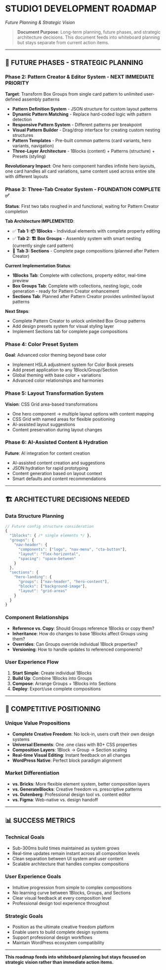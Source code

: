 # STUDIO1 DEVELOPMENT ROADMAP

*Future Planning & Strategic Vision*

> **Document Purpose**: Long-term planning, future phases, and strategic architecture decisions. This document feeds into whiteboard planning but stays separate from current action items.

---

## 🎯 **FUTURE PHASES - STRATEGIC PLANNING**

### **Phase 2: Pattern Creator & Editor System - NEXT IMMEDIATE PRIORITY**
**Target**: Transform Box Groups from single card pattern to unlimited user-defined assembly patterns
- **Pattern Definition System** - JSON structure for custom layout patterns
- **Dynamic Pattern Matching** - Replace hard-coded logic with pattern detection
- **Responsive Pattern System** - Different patterns per breakpoint
- **Visual Pattern Builder** - Drag/drop interface for creating custom nesting structures
- **Pattern Templates** - Pre-built common patterns (card variants, hero variants, navigation)
- **Three-Layer Architecture** - 1Blocks (content) + Patterns (structure) + Presets (styling)

**Revolutionary Impact**: One hero component handles infinite hero layouts, one card handles all card variations, same content used across entire site with different layouts

### **Phase 3: Three-Tab Creator System - FOUNDATION COMPLETE** ✅
**Status**: First two tabs roughed in and functional, waiting for Pattern Creator completion

**Tab Architecture IMPLEMENTED**:
- ✅ **Tab 1: 📦 1Blocks** - Individual elements with complete property editing
- ✅ **Tab 2: 🏗️ Box Groups** - Assembly system with smart nesting (currently single card pattern)
- 🔄 **Tab 3: Sections** - Complete page compositions (planned after Pattern Creator)

**Current Implementation Status**:
- **1Blocks Tab**: Complete with collections, property editor, real-time preview
- **Box Groups Tab**: Complete with collections, nesting logic, code generation - ready for Pattern Creator enhancement  
- **Sections Tab**: Planned after Pattern Creator provides unlimited layout patterns

**Next Steps**: 
- Complete Pattern Creator to unlock unlimited Box Group patterns
- Add design presets system for visual styling layer
- Implement Sections tab for complete page compositions

### **Phase 4: Color Preset System**
**Goal**: Advanced color theming beyond base color
- Implement HSLA adjustment system for Color Book presets
- Add preset application to any 1Block/Group/Section
- Global theming with base color + variations
- Advanced color relationships and harmonies

### **Phase 5: Layout Transformation System**
**Vision**: CSS Grid area-based transformations
- One hero component → multiple layout options with content mapping
- CSS Grid with named areas for flexible positioning
- AI-assisted layout suggestions
- Content preservation during layout changes

### **Phase 6: AI-Assisted Content & Hydration**
**Future**: AI integration for content creation
- AI-assisted content creation and suggestions
- JSON hydration for rapid prototyping  
- Content generation based on layout context
- Smart defaults and content recommendations

---

## 🏗️ **ARCHITECTURE DECISIONS NEEDED**

### **Data Structure Planning**
```javascript
// Future config structure consideration
{
  "1blocks": { /* single elements */ },
  "groups": { 
    "nav-header": {
      "components": ["logo", "nav-menu", "cta-button"],
      "layout": "flex-horizontal",
      "spacing": "space-between"
    }
  },
  "sections": {
    "hero-landing": {
      "groups": ["nav-header", "hero-content"],
      "blocks": ["background-image"],
      "layout": "grid-areas"
    }
  }
}
```

### **Component Relationships**
- **Reference vs. Copy**: Should Groups reference 1Blocks or copy them?
- **Inheritance**: How do changes to base 1Blocks affect Groups using them?
- **Overrides**: Can Groups override individual 1Block properties?
- **Versioning**: How to handle updates to referenced components?

### **User Experience Flow**
1. **Start Simple**: Create individual 1Blocks
2. **Build Up**: Combine 1Blocks into Groups  
3. **Compose**: Arrange Groups + 1Blocks into Sections
4. **Deploy**: Export/use complete compositions

---

## 🚀 **COMPETITIVE POSITIONING**

### **Unique Value Propositions**
- **Complete Creative Freedom**: No lock-in, users craft their own design systems
- **Universal Elements**: One .one class with 80+ CSS properties
- **Composition Layers**: 1Block → Group → Section scaling
- **Real-time Visual Editing**: Instant feedback on all changes
- **WordPress Native**: Perfect block paradigm alignment

### **Market Differentiation**
- **vs. Bricks**: More flexible element system, better composition layers
- **vs. GenerateBlocks**: Creative freedom vs. prescriptive patterns
- **vs. Gutenberg**: Professional design tool vs. content editor
- **vs. Figma**: Web-native vs. design handoff

---

## 📊 **SUCCESS METRICS**

### **Technical Goals**
- Sub-300ms build times maintained as system grows
- Real-time updates remain instant across all composition levels
- Clean separation between UI system and user content
- Scalable architecture that handles complex compositions

### **User Experience Goals**  
- Intuitive progression from simple to complex compositions
- No learning curve between 1Blocks, Groups, and Sections
- Clear visual feedback at every composition level
- Professional design tool experience throughout

### **Strategic Goals**
- Position as the ultimate creative freedom platform
- Enable users to build complete design systems
- Support professional design workflows
- Maintain WordPress ecosystem compatibility

---

**This roadmap feeds into whiteboard planning but stays focused on strategic vision rather than immediate action items.**